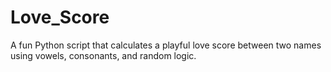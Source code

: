 # Love_Score
A fun Python script that calculates a playful love score between two names using vowels, consonants, and random logic.
